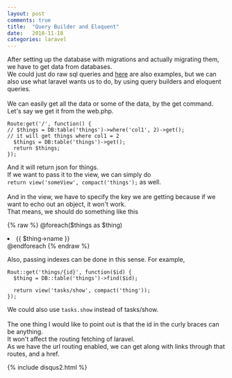 ```yaml
---
layout: post
comments: true
title:  "Query Builder and Eloquent"
date:   2018-11-18
categories: laravel
---
```


After setting up the database with migrations and actually migrating them,
we have to get data from databases. <br>
We could just do raw sql queries and [here](https://laravel.com/docs/5.7/database) are also examples,
but we can also use what laravel wants us to do, by using query builders and eloquent queries.
<br><br>
We can easily get all the data or some of the data,
by the get command.<br>
Let's say we get it from the web.php.

    Route:get('/', function() {
    // $things = DB:table('things')->where('col1', 2)->get();
    // it will get things where col1 = 2
      $things = DB:table('things')->get();
      return $things;
    });

And it will return json for things.<br>
If we want to pass it to the view, we can simply do<br>
`return view('someView', compact('things');` as well.
<br><br>
And in the view, we have to specify the key we are getting 
because if we want to echo out an object, it won't work.<br>
That means, we should do something like this

{% raw %}
    @foreach($things as $thing)
      <li>{{ $thing->name }}</li>
    @endforeach
{% endraw %}
    

Also, passing indexes can be done in this sense.
For example,

    Rout::get('things/{id}', function($id) {
      $thing = DB::table('things')->find($id);
      
      return view('tasks/show', compact('thing'));
    });

We could also use `tasks.show` instead of tasks/show.
<br><br>
The one thing I would like to point out is that 
the id in the curly braces can be anything.<br>
It won't affect the routing fetching of laravel.
<br>
As we have the url routing enabled,
we can get along with links through that routes, and a href.




{% include disqus2.html %}
